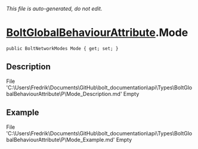 *This file is auto-generated, do not edit.*

# [BoltGlobalBehaviourAttribute](Types/BoltGlobalBehaviourAttribute.md).Mode
`public BoltNetworkModes Mode { get; set; }`
## Description
File 'C:\Users\Fredrik\Documents\GitHub\bolt_documentation\api\Types\BoltGlobalBehaviourAttribute\P\Mode_Description.md' Empty
## Example
File 'C:\Users\Fredrik\Documents\GitHub\bolt_documentation\api\Types\BoltGlobalBehaviourAttribute\P\Mode_Example.md' Empty
